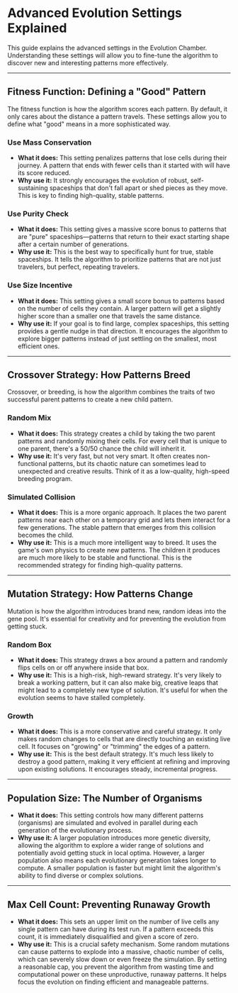 # Advanced Evolution Settings Explained

This guide explains the advanced settings in the Evolution Chamber. Understanding these settings will allow you to fine-tune the algorithm to discover new and interesting patterns more effectively.

---

## Fitness Function: Defining a "Good" Pattern

The fitness function is how the algorithm scores each pattern. By default, it only cares about the distance a pattern travels. These settings allow you to define what "good" means in a more sophisticated way.

### Use Mass Conservation

-   **What it does:** This setting penalizes patterns that lose cells during their journey. A pattern that ends with fewer cells than it started with will have its score reduced.
-   **Why use it:** It strongly encourages the evolution of robust, self-sustaining spaceships that don't fall apart or shed pieces as they move. This is key to finding high-quality, stable patterns.

### Use Purity Check

-   **What it does:** This setting gives a massive score bonus to patterns that are "pure" spaceships—patterns that return to their exact starting shape after a certain number of generations.
-   **Why use it:** This is the best way to specifically hunt for true, stable spaceships. It tells the algorithm to prioritize patterns that are not just travelers, but perfect, repeating travelers.

### Use Size Incentive

-   **What it does:** This setting gives a small score bonus to patterns based on the number of cells they contain. A larger pattern will get a slightly higher score than a smaller one that travels the same distance.
-   **Why use it:** If your goal is to find large, complex spaceships, this setting provides a gentle nudge in that direction. It encourages the algorithm to explore bigger patterns instead of just settling on the smallest, most efficient ones.

---

## Crossover Strategy: How Patterns Breed

Crossover, or breeding, is how the algorithm combines the traits of two successful parent patterns to create a new child pattern.

### Random Mix

-   **What it does:** This strategy creates a child by taking the two parent patterns and randomly mixing their cells. For every cell that is unique to one parent, there's a 50/50 chance the child will inherit it.
-   **Why use it:** It's very fast, but not very smart. It often creates non-functional patterns, but its chaotic nature can sometimes lead to unexpected and creative results. Think of it as a low-quality, high-speed breeding program.

### Simulated Collision

-   **What it does:** This is a more organic approach. It places the two parent patterns near each other on a temporary grid and lets them interact for a few generations. The stable pattern that emerges from this collision becomes the child.
-   **Why use it:** This is a much more intelligent way to breed. It uses the game's own physics to create new patterns. The children it produces are much more likely to be stable and functional. This is the recommended strategy for finding high-quality patterns.

---

## Mutation Strategy: How Patterns Change

Mutation is how the algorithm introduces brand new, random ideas into the gene pool. It's essential for creativity and for preventing the evolution from getting stuck.

### Random Box

-   **What it does:** This strategy draws a box around a pattern and randomly flips cells on or off anywhere inside that box. 
-   **Why use it:** This is a high-risk, high-reward strategy. It's very likely to break a working pattern, but it can also make big, creative leaps that might lead to a completely new type of solution. It's useful for when the evolution seems to have stalled completely.

### Growth

-   **What it does:** This is a more conservative and careful strategy. It only makes random changes to cells that are directly touching an existing live cell. It focuses on "growing" or "trimming" the edges of a pattern.
-   **Why use it:** This is the best default strategy. It's much less likely to destroy a good pattern, making it very efficient at refining and improving upon existing solutions. It encourages steady, incremental progress.

---

## Population Size: The Number of Organisms

-   **What it does:** This setting controls how many different patterns (organisms) are simulated and evolved in parallel during each generation of the evolutionary process.
-   **Why use it:** A larger population introduces more genetic diversity, allowing the algorithm to explore a wider range of solutions and potentially avoid getting stuck in local optima. However, a larger population also means each evolutionary generation takes longer to compute. A smaller population is faster but might limit the algorithm's ability to find diverse or complex solutions.

---

## Max Cell Count: Preventing Runaway Growth

-   **What it does:** This sets an upper limit on the number of live cells any single pattern can have during its test run. If a pattern exceeds this count, it is immediately disqualified and given a score of zero.
-   **Why use it:** This is a crucial safety mechanism. Some random mutations can cause patterns to explode into a massive, chaotic number of cells, which can severely slow down or even freeze the simulation. By setting a reasonable cap, you prevent the algorithm from wasting time and computational power on these unproductive, runaway patterns. It helps focus the evolution on finding efficient and manageable patterns.
